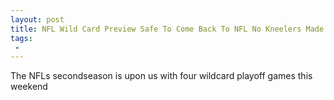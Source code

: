```yaml
---
layout: post
title: NFL Wild Card Preview Safe To Come Back To NFL No Kneelers Made the Playoffs
tags:
 -
---
```

The NFLs secondseason is upon us with four wildcard playoff games this weekend
